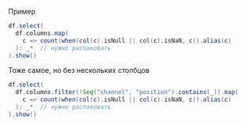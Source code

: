 Пример
```scala
df.select(
  df.columns.map(
    c => count(when(col(c).isNull || col(c).isNaN, c)).alias(c)
  ): _*  // нужно распаковать
).show()
```

Тоже самое, но без нескольких столбцов
```scala
df.select(
  df.columns.filter(!Seq("channel", "position").contains(_)).map(
    c => count(when(col(c).isNull || col(c).isNaN, c)).alias(c)
  ): _*  // нужно распаковать
).show()
```